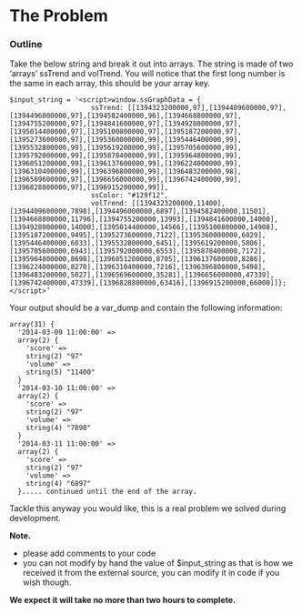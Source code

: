 # The Problem

### Outline
Take the below string and break it out into arrays. The string is made of two ‘arrays’ ssTrend and volTrend. You will notice that the first long number is the same in each array, this should be your array key.

```
$input_string = '<script>window.ssGraphData = {
   	             	ssTrend: [[1394323200000,97],[1394409600000,97],[1394496000000,97],[1394582400000,96],[1394668800000,97],[1394755200000,97],[1394841600000,97],[1394928000000,97],[1395014400000,97],[1395100800000,97],[1395187200000,97],[1395273600000,97],[1395360000000,99],[1395446400000,99],[1395532800000,99],[1395619200000,99],[1395705600000,99],[1395792000000,99],[1395878400000,99],[1395964800000,99],[1396051200000,99],[1396137600000,99],[1396224000000,99],[1396310400000,99],[1396396800000,99],[1396483200000,98],[1396569600000,97],[1396656000000,99],[1396742400000,99],[1396828800000,97],[1396915200000,99]],
   	             	ssColor: "#129f12",
   	             	volTrend: [[1394323200000,11400],[1394409600000,7898],[1394496000000,6897],[1394582400000,11501],[1394668800000,11796],[1394755200000,13993],[1394841600000,14000],[1394928000000,14000],[1395014400000,14566],[1395100800000,14908],[1395187200000,9495],[1395273600000,7122],[1395360000000,6029],[1395446400000,6033],[1395532800000,6451],[1395619200000,5806],[1395705600000,6943],[1395792000000,6553],[1395878400000,7172],[1395964800000,8698],[1396051200000,8705],[1396137600000,8286],[1396224000000,8270],[1396310400000,7216],[1396396800000,5498],[1396483200000,5027],[1396569600000,35281],[1396656000000,47339],[1396742400000,47339],[1396828800000,63416],[1396915200000,66000]]};</script>’
```

Your output should be a var_dump and contain the following information:

```
array(31) {
  '2014-03-09 11:00:00' =>
  array(2) {
	'score' =>
	string(2) "97"
	'volume' =>
	string(5) "11400"
  }
  '2014-03-10 11:00:00' =>
  array(2) {
	'score' =>
	string(2) "97"
	'volume' =>
	string(4) "7898"
  }
  '2014-03-11 11:00:00' =>
  array(2) {
	'score' =>
	string(2) "97"
	'volume' =>
	string(4) "6897"
  }..... continued until the end of the array.
```

Tackle this anyway you would like, this is a real problem we solved during development.

**Note.**
 - please add comments to your code
 - you can not modify by hand the value of $input_string as that is how we received it from the external source, you can modify it in code if you wish though. 

**We expect it will take no more than two hours to complete.**

